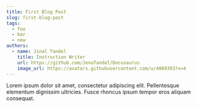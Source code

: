 ```yaml
---
title: First Blog Post
slug: first-blog-post
tags:
  - foo
  - bar
  - new
authors:
  - name: Jinal Tandel
    title: Instruction Writer
    url: https://github.com/JenuTandel/Docusaurus
    image_url: https://avatars.githubusercontent.com/u/4089393?v=4
---
```


Lorem ipsum dolor sit amet, consectetur adipiscing elit. Pellentesque elementum dignissim ultricies. Fusce rhoncus ipsum tempor eros aliquam consequat.
